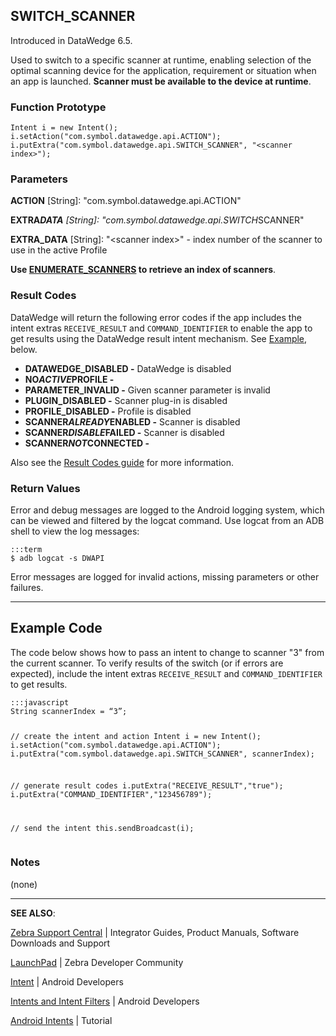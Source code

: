 <h2 id="switch_scanner">SWITCH_SCANNER</h2>
<p>Introduced in DataWedge 6.5. </p>
<p>Used to switch to a specific scanner at runtime, enabling selection of the optimal scanning device for the application, requirement or situation when an app is launched. <strong>Scanner must be available to the device at runtime</strong>. </p>
<h3 id="functionprototype">Function Prototype</h3>
<pre><code>Intent i = new Intent();
i.setAction("com.symbol.datawedge.api.ACTION");
i.putExtra("com.symbol.datawedge.api.SWITCH_SCANNER", "&lt;scanner index&gt;");
</code></pre>
<h3 id="parameters">Parameters</h3>
<p><strong>ACTION</strong> [String]: "com.symbol.datawedge.api.ACTION"</p>
<p><strong>EXTRA<em>DATA</strong> [String]: "com.symbol.datawedge.api.SWITCH</em>SCANNER"</p>
<p><strong>EXTRA_DATA</strong> [String]: "&lt;scanner index&gt;" -  index number of the scanner to use in the active Profile</p>
<p><strong>Use <a href="../enumeratescanners">ENUMERATE_SCANNERS</a> to retrieve an index of scanners</strong>. </p>
<h3 id="resultcodes">Result Codes</h3>
<p>DataWedge will return the following error codes if the app includes the intent extras <code>RECEIVE_RESULT</code> and <code>COMMAND_IDENTIFIER</code> to enable the app to get results using the DataWedge result intent mechanism. See <a href="#example">Example</a>, below. </p>
<ul>
<li><strong>DATAWEDGE_DISABLED -</strong> DataWedge is disabled</li>
<li><strong>NO<em>ACTIVE</em>PROFILE -</strong> </li>
<li><strong>PARAMETER_INVALID -</strong> Given scanner parameter is invalid</li>
<li><strong>PLUGIN_DISABLED -</strong> Scanner plug-in is disabled</li>
<li><strong>PROFILE_DISABLED -</strong> Profile is disabled</li>
<li><strong>SCANNER<em>ALREADY</em>ENABLED -</strong> Scanner is disabled</li>
<li><strong>SCANNER<em>DISABLE</em>FAILED -</strong> Scanner is disabled</li>
<li><strong>SCANNER<em>NOT</em>CONNECTED -</strong></li>
</ul>
<p>Also see the <a href="../resultinfo">Result Codes guide</a> for more information.  </p>
<h3 id="returnvalues">Return Values</h3>
<p>Error and debug messages are logged to the Android logging system, which can be viewed and filtered by the logcat command. Use logcat from an ADB shell to view the log messages:</p>
<pre><code>:::term
$ adb logcat -s DWAPI
</code></pre>
<p>Error messages are logged for invalid actions, missing parameters or other failures.</p>
<hr />
<h2 id="examplecode">Example Code</h2>
<p>The code below shows how to pass an intent to change to scanner "3" from the current scanner. To verify results of the switch (or if errors are expected), include the intent extras <code>RECEIVE_RESULT</code> and <code>COMMAND_IDENTIFIER</code> to get results.</p>
<pre><code>:::javascript
String scannerIndex = “3”;

// create the intent and action
    Intent i = new Intent();
    i.setAction("com.symbol.datawedge.api.ACTION");
    i.putExtra("com.symbol.datawedge.api.SWITCH_SCANNER", scannerIndex);

// generate result codes
    i.putExtra("RECEIVE_RESULT","true");
    i.putExtra("COMMAND_IDENTIFIER","123456789");

// send the intent
    this.sendBroadcast(i); 
</code></pre>
<h3 id="notes">Notes</h3>
<p>(none)</p>
<hr />
<p><strong>SEE ALSO</strong>:</p>
<p><a href="https://www.zebra.com/us/en/support-downloads.html">Zebra Support Central</a> | Integrator Guides, Product Manuals, Software Downloads and Support</p>
<p><a href="https://developer.zebra.com/welcome">LaunchPad</a> | Zebra Developer Community</p>
<p><a href="https://developer.android.com/reference/android/content/Intent.html">Intent</a> | Android Developers</p>
<p><a href="http://developer.android.com/guide/components/intents-filters.html">Intents and Intent Filters</a> | Android Developers</p>
<p><a href="http://www.vogella.com/tutorials/AndroidIntent/article.html">Android Intents</a> | Tutorial</p>